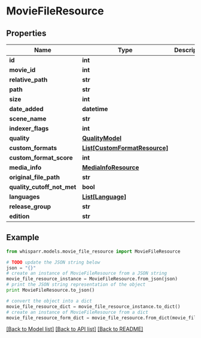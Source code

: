 # MovieFileResource


## Properties
Name | Type | Description | Notes
------------ | ------------- | ------------- | -------------
**id** | **int** |  | [optional] 
**movie_id** | **int** |  | [optional] 
**relative_path** | **str** |  | [optional] 
**path** | **str** |  | [optional] 
**size** | **int** |  | [optional] 
**date_added** | **datetime** |  | [optional] 
**scene_name** | **str** |  | [optional] 
**indexer_flags** | **int** |  | [optional] 
**quality** | [**QualityModel**](QualityModel.md) |  | [optional] 
**custom_formats** | [**List[CustomFormatResource]**](CustomFormatResource.md) |  | [optional] 
**custom_format_score** | **int** |  | [optional] 
**media_info** | [**MediaInfoResource**](MediaInfoResource.md) |  | [optional] 
**original_file_path** | **str** |  | [optional] 
**quality_cutoff_not_met** | **bool** |  | [optional] 
**languages** | [**List[Language]**](Language.md) |  | [optional] 
**release_group** | **str** |  | [optional] 
**edition** | **str** |  | [optional] 

## Example

```python
from whisparr.models.movie_file_resource import MovieFileResource

# TODO update the JSON string below
json = "{}"
# create an instance of MovieFileResource from a JSON string
movie_file_resource_instance = MovieFileResource.from_json(json)
# print the JSON string representation of the object
print MovieFileResource.to_json()

# convert the object into a dict
movie_file_resource_dict = movie_file_resource_instance.to_dict()
# create an instance of MovieFileResource from a dict
movie_file_resource_form_dict = movie_file_resource.from_dict(movie_file_resource_dict)
```
[[Back to Model list]](../README.md#documentation-for-models) [[Back to API list]](../README.md#documentation-for-api-endpoints) [[Back to README]](../README.md)


